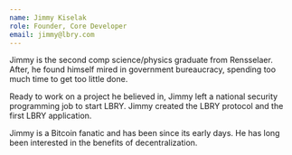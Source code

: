 ```yaml
---
name: Jimmy Kiselak
role: Founder, Core Developer
email: jimmy@lbry.com
---
```

Jimmy is the second comp science/physics graduate from Rensselaer. After, he found himself mired in government bureaucracy, spending too much time to get too little done.

Ready to work on a project he believed in, Jimmy left a national security programming job to start LBRY. Jimmy created the LBRY protocol and the first LBRY application.

Jimmy is a Bitcoin fanatic and has been since its early days. He has long been interested in the benefits of decentralization.
